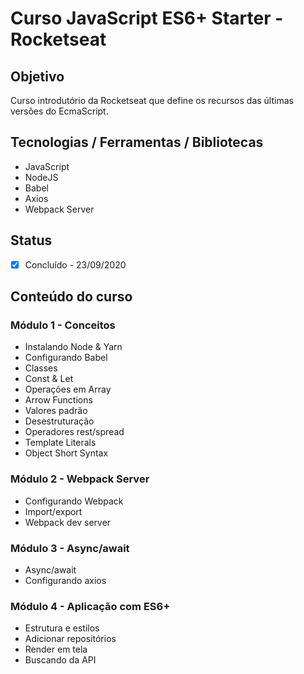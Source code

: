 # Curso JavaScript ES6+ Starter - Rocketseat
 
## Objetivo
Curso introdutório da Rocketseat que define os recursos das últimas versões do EcmaScript. 

## Tecnologias / Ferramentas / Bibliotecas
- JavaScript
- NodeJS
- Babel
- Axios
- Webpack Server

## Status
- [x] Concluído - 23/09/2020

## Conteúdo do curso
### Módulo 1 - Conceitos
- Instalando Node & Yarn
- Configurando Babel
- Classes
- Const & Let
- Operações em Array
- Arrow Functions
- Valores padrão
- Desestruturação
- Operadores rest/spread
- Template Literals
- Object Short Syntax
### Módulo 2 - Webpack Server
- Configurando Webpack
- Import/export
- Webpack dev server
### Módulo 3 - Async/await
- Async/await
- Configurando axios
### Módulo 4 - Aplicação com ES6+
- Estrutura e estilos
- Adicionar repositórios
- Render em tela
- Buscando da API
